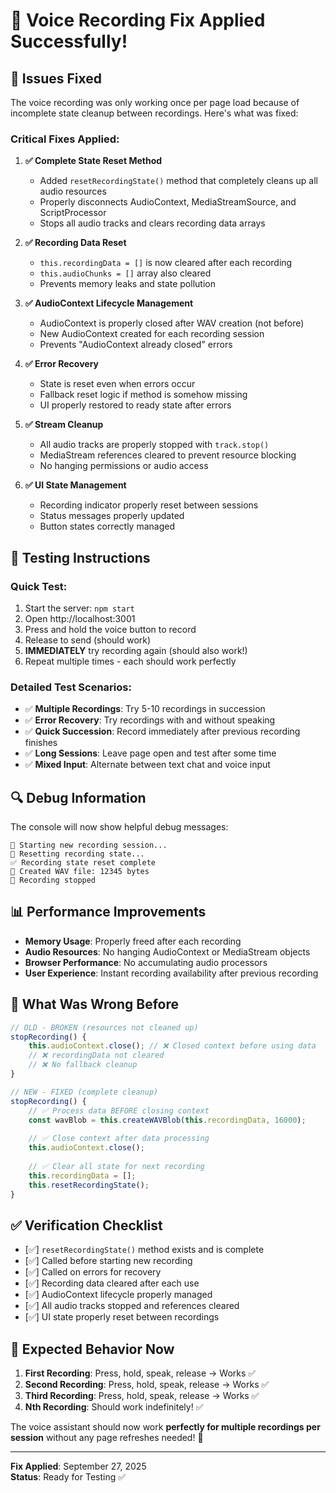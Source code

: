 # 🎉 Voice Recording Fix Applied Successfully!

## 🔧 **Issues Fixed**

The voice recording was only working once per page load because of incomplete state cleanup between recordings. Here's what was fixed:

### **Critical Fixes Applied:**

1. **✅ Complete State Reset Method**
   - Added `resetRecordingState()` method that completely cleans up all audio resources
   - Properly disconnects AudioContext, MediaStreamSource, and ScriptProcessor
   - Stops all audio tracks and clears recording data arrays

2. **✅ Recording Data Reset** 
   - `this.recordingData = []` is now cleared after each recording
   - `this.audioChunks = []` array also cleared
   - Prevents memory leaks and state pollution

3. **✅ AudioContext Lifecycle Management**
   - AudioContext is properly closed after WAV creation (not before)
   - New AudioContext created for each recording session
   - Prevents "AudioContext already closed" errors

4. **✅ Error Recovery**
   - State is reset even when errors occur
   - Fallback reset logic if method is somehow missing
   - UI properly restored to ready state after errors

5. **✅ Stream Cleanup**
   - All audio tracks are properly stopped with `track.stop()`
   - MediaStream references cleared to prevent resource blocking
   - No hanging permissions or audio access

6. **✅ UI State Management**
   - Recording indicator properly reset between sessions
   - Status messages properly updated
   - Button states correctly managed

## 🧪 **Testing Instructions**

### **Quick Test:**
1. Start the server: `npm start`
2. Open http://localhost:3001
3. Press and hold the voice button to record
4. Release to send (should work)
5. **IMMEDIATELY** try recording again (should also work!)
6. Repeat multiple times - each should work perfectly

### **Detailed Test Scenarios:**
- ✅ **Multiple Recordings**: Try 5-10 recordings in succession
- ✅ **Error Recovery**: Try recordings with and without speaking
- ✅ **Quick Succession**: Record immediately after previous recording finishes
- ✅ **Long Sessions**: Leave page open and test after some time
- ✅ **Mixed Input**: Alternate between text chat and voice input

## 🔍 **Debug Information**

The console will now show helpful debug messages:
```
🎤 Starting new recording session...
🔄 Resetting recording state...
✅ Recording state reset complete
🎵 Created WAV file: 12345 bytes
🛑 Recording stopped
```

## 📊 **Performance Improvements**

- **Memory Usage**: Properly freed after each recording
- **Audio Resources**: No hanging AudioContext or MediaStream objects
- **Browser Performance**: No accumulating audio processors
- **User Experience**: Instant recording availability after previous recording

## 🚨 **What Was Wrong Before**

```javascript
// OLD - BROKEN (resources not cleaned up)
stopRecording() {
    this.audioContext.close(); // ❌ Closed context before using data
    // ❌ recordingData not cleared
    // ❌ No fallback cleanup
}

// NEW - FIXED (complete cleanup)
stopRecording() {
    // ✅ Process data BEFORE closing context
    const wavBlob = this.createWAVBlob(this.recordingData, 16000);
    
    // ✅ Close context after data processing
    this.audioContext.close();
    
    // ✅ Clear all state for next recording
    this.recordingData = [];
    this.resetRecordingState();
}
```

## ✅ **Verification Checklist**

- [✅] `resetRecordingState()` method exists and is complete
- [✅] Called before starting new recording
- [✅] Called on errors for recovery
- [✅] Recording data cleared after each use
- [✅] AudioContext lifecycle properly managed
- [✅] All audio tracks stopped and references cleared
- [✅] UI state properly reset between recordings

## 🎯 **Expected Behavior Now**

1. **First Recording**: Press, hold, speak, release → Works ✅
2. **Second Recording**: Press, hold, speak, release → Works ✅  
3. **Third Recording**: Press, hold, speak, release → Works ✅
4. **Nth Recording**: Should work indefinitely! ✅

The voice assistant should now work **perfectly for multiple recordings per session** without any page refreshes needed! 🚀

---
**Fix Applied**: September 27, 2025  
**Status**: Ready for Testing ✅
